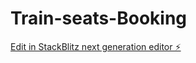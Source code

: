# Train-seats-Booking

[Edit in StackBlitz next generation editor ⚡️](https://stackblitz.com/~/github.com/spandanaa21/Train-seats-Booking)